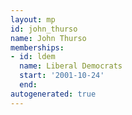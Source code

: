 ```yaml
---
layout: mp
id: john_thurso
name: John Thurso
memberships:
- id: ldem
  name: Liberal Democrats
  start: '2001-10-24'
  end: 
autogenerated: true
---
```

